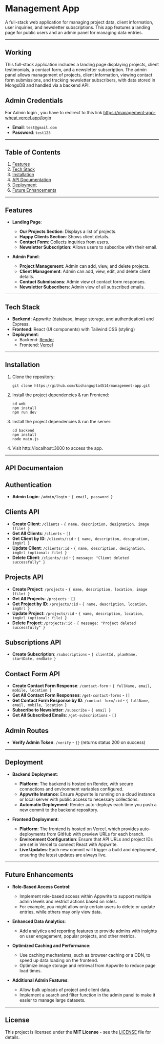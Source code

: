 # Management App

A full-stack web application for managing project data, client information, user inquiries, and newsletter subscriptions. This app features a landing page for public users and an admin panel for managing data entries.

---

## Working

This full-stack application includes a landing page displaying projects, client testimonials, a contact form, and a newsletter subscription. The admin panel allows management of projects, client information, viewing contact form submissions, and tracking newsletter subscribers, with data stored in MongoDB and handled via a backend API. 

## Admin Credentials
 For Admin login , you have to redirect to this link https://management-app-wheat.vercel.app/login
- **Email**: `test@gmail.com`
- **Password**: `test123`


---

## Table of Contents

1. [Features](#features)
2. [Tech Stack](#tech-stack)
3. [Installation](#installation)
4. [API Documentation](#api-documentation)
5. [Deployment](#deployment)
6. [Future Enhancements](#future-enhancements)

---

## Features

- **Landing Page**:
  - **Our Projects Section**: Displays a list of projects.
  - **Happy Clients Section**: Shows client details.
  - **Contact Form**: Collects inquiries from users.
  - **Newsletter Subscription**: Allows users to subscribe with their email.

- **Admin Panel**:
  - **Project Management**: Admin can add, view, and delete projects.
  - **Client Management**: Admin can add, view, edit, and delete client details.
  - **Contact Submissions**: Admin view of contact form responses.
  - **Newsletter Subscribers**: Admin view of all subscribed emails.

---

## Tech Stack

- **Backend**: Appwrite (database, image storage, and authentication) and Express.
- **Frontend**: React (UI components) with Tailwind CSS (styling)
- **Deployment**:
  - Backend: [Render](https://render.com)
  - Frontend: [Vercel](https://vercel.com)

---

## Installation

1. Clone the repository:
    ```
    git clone https://github.com/kishangupta4514/management-app.git
    ```
    

2. Install the project dependencies & run Frontend:
    ```
    cd web
    npm install
    npm run dev
    ```
    
    

3. Install the project dependencies & run the server:
    ```
    cd backend
    npm install
    node main.js
    ```
    
    

4. Visit http://localhost:3000 to access the app.

---

## API Documentaion

## Authentication
- **Admin Login**: `/admin/login` - `{ email, password }`

## Clients API
- **Create Client**: `/clients` - `{ name, description, designation, image (file) }`
- **Get All Clients**: `/clients` - `[]`
- **Get Client by ID**: `/clients/:id` - `{ name, description, designation, imgUrl }`
- **Update Client**: `/clients/:id` - `{ name, description, designation, imgUrl (optional: file) }`
- **Delete Client**: `/clients/:id` - `{ message: "Client deleted successfully" }`

## Projects API
- **Create Project**: `/projects` - `{ name, description, location, image (file) }`
- **Get All Projects**: `/projects` - `[]`
- **Get Project by ID**: `/projects/:id` - `{ name, description, location, imgUrl }`
- **Update Project**: `/projects/:id` - `{ name, description, location, imgUrl (optional: file) }`
- **Delete Project**: `/projects/:id` - `{ message: "Project deleted successfully" }`

## Subscriptions API
- **Create Subscription**: `/subscriptions` - `{ clientId, planName, startDate, endDate }`

## Contact Form API
- **Create Contact Form Response**: `/contact-form` - `{ fullName, email, mobile, location }`
- **Get All Contact Form Responses**: `/get-contact-forms` - `[]`
- **Get Contact Form Response by ID**: `/contact-form/:id` - `{ fullName, email, mobile, location }`
- **Subscribe to Newsletter**: `/subscribe` - `{ email }`
- **Get All Subscribed Emails**: `/get-subscriptions` - `[]`

## Admin Routes
- **Verify Admin Token**: `/verify` - `{}` (returns status 200 on success)

---

## Deployment

- **Backend Deployment**:
  - **Platform**: The backend is hosted on Render, with secure connections and environment variables configured.
  - **Appwrite Instance**: Ensure Appwrite is running on a cloud instance or local server with public access to necessary collections.
  - **Automatic Deployment**: Render auto-deploys each time you push a new commit to the backend repository.

- **Frontend Deployment**:
  - **Platform**: The frontend is hosted on Vercel, which provides auto-deployments from GitHub with preview URLs for each branch.
  - **Environment Configuration**: Ensure that API URLs and project IDs are set in Vercel to connect React with Appwrite.
  - **Live Updates**: Each new commit will trigger a build and deployment, ensuring the latest updates are always live.

---

## Future Enhancements

- **Role-Based Access Control**:
  - Implement role-based access within Appwrite to support multiple admin levels and restrict actions based on roles.
  - For example, you might allow only certain users to delete or update entries, while others may only view data.

- **Enhanced Data Analytics**:
  - Add analytics and reporting features to provide admins with insights on user engagement, popular projects, and other metrics.

- **Optimized Caching and Performance**:
  - Use caching mechanisms, such as browser caching or a CDN, to speed up data loading on the frontend.
  - Optimize image storage and retrieval from Appwrite to reduce page load times.

- **Additional Admin Features**:
  - Allow bulk uploads of project and client data.
  - Implement a search and filter function in the admin panel to make it easier to manage large datasets.

 ---
 ## License

This project is licensed under the **MIT License** - see the [LICENSE](LICENSE) file for details.